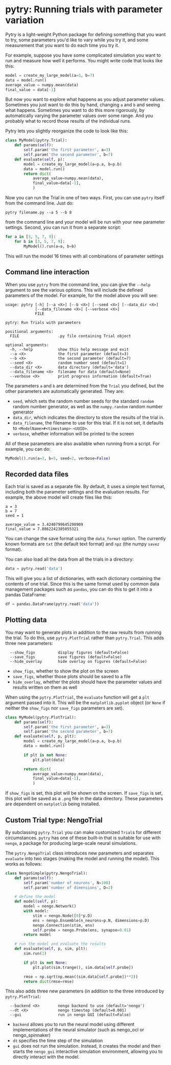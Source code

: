 # pytry: Running trials with parameter variation

Pytry is a light-weight Python package for defining something that you want
to try, some parameters you'd like to vary while you try it, and some
measurement that you want to do each time you try it.

For example, suppose you have some complicated simulation you want to run
and measure how well it performs.  You might write code that looks like
this:

```python
model = create_my_large_model(a=3, b=7)
data = model.run()
average_value = numpy.mean(data)
final_value = data[-1]
```

But now you want to explore what happens as you adjust parameter values.
Sometimes you just want to do this by hand, changing ```a``` and ```b``` and
seeing what happens.  Sometimes you want to do this more rigorously, by
automatically varying the parameter values over some range.  And you probably
what to record those results of the individual runs.

Pytry lets you slightly reorganize the code to look like this:

```python
class MyModel(pytry.Trial):
    def params(self):
        self.param('the first parameter', a=3)
        self.param('the second parameter', b=7)
    def evaluate(self, p):
        model = create_my_large_model(a=p.a, b=p.b)
        data = model.run()
        return dict(
            average_value=numpy.mean(data),
            final_value=data[-1],
            )
```

Now you can run the Trial in one of two ways.  First, you can use ```pytry```
itself from the command line.  Just do:

```
pytry filename.py --a 5 --b 8
```

from the command line and your model will be run with your new parameter
settings.  Second, you can run it from a separate script:

```python
for a in [3, 5, 7, 9]:
    for b in [3, 5, 7, 9]:
        MyModel().run(a=a, b=b)
```

This will run the model 16 times with all combinations of parameter settings

## Command line interaction

When you use ```pytry``` from the command line, you can give the ```--help```
argument to see the various options.  This will include the defined parameters
of the model.  For example, for the model above you will see:

```
usage: pytry [-h] [--a <X>] [--b <X>] [--seed <X>] [--data_dir <X>]
             [--data_filename <X>] [--verbose <X>]
             FILE

pytry: Run Trials with parameters

positional arguments:
  FILE                 .py file containing Trial object

optional arguments:
  -h, --help           show this help message and exit
  --a <X>              the first parameter (default=3)
  --b <X>              the second parameter (default=7)
  --seed <X>           random number seed (default=1)
  --data_dir <X>       data directory (default='data')
  --data_filename <X>  filename for data (default=None)
  --verbose <X>        print progress information (default=True)
```

The parameters ```a``` and ```b``` are determined from the ```Trial``` you
defined, but the other parameters are automatically generated.  They are:

 - ```seed```, which sets the random number seeds for the standard ```random```
   random number generator, as well as the ```numpy.random``` random number
   generator
 - ```data_dir```, which indicates the directory to store the results of the
   trial in.
 - ```data_filename```, the filename to use for this trial.  If it is not
   set, it defaults to ```<ModelName>#<timestamp>-<UUID>```.
 - ```verbose```, whether information will be printed to the screen

All of these parameters are also available when running from a script.  For
example, you can do:

```python
MyModel().run(a=3, b=5, seed=2, verbose=False)
```

## Recorded data files

Each trial is saved as a separate file.  By default, it uses a simple text
format, including both the parameter settings and the evaluation results.
For example, the above model will create files like this:

```
a = 3
b = 7
seed = 1

average_value = 3.4240799645298909
final_value = 7.8862242385055321
```

You can change the save format using the ```data_format``` option.  The
currently known formats are ```txt``` (the default text format) and
```npz``` (the numpy ```savez``` format).


You can also load all the data from all the trials in a directory:

```python
data = pytry.read('data')
```

This will give you a list of dictionaries, with each dictionary containing
the contents of one trial.  Since this is the same format used by common
data management packages such as ```pandas```, you can do this to get it
into a pandas DataFrame:

```python
df = pandas.DataFrame(pytry.read('data'))
```

## Plotting data

You may want to generate plots in addition to the raw results from running
the trial.  To do this, use ```pytry.PlotTrial``` rather than
 ```pytry.Trial```.  This adds three new parameters:

```
  --show_figs          display figures (default=False)
  --save_figs          save figures (default=False)
  --hide_overlay       hide overlay on figures (default=False)
```

 - ```show_figs```, whether to show the plot on the screen
 - ```save_figs```, whether those plots should be saved to a file
 - ```hide_overlay```, whether the plots should have the parameter values
   and results written on them as well

When using the ```pytry.PlotTrial```, the ```evaluate``` function will get
a ```plt``` argument passed into it.  This will be the ```matplotlib.pyplot```
object (or ```None``` if neither the ```show_figs``` nor ```save_figs```
parameters are set).  

```python
class MyModel(pytry.PlotTrial):
    def params(self):
        self.param('the first parameter', a=3)
        self.param('the second parameter', b=7)
    def evaluate(self, p, plt):
        model = create_my_large_model(a=p.a, b=p.b)
        data = model.run()

        if plt is not None:
            plt.plot(data)

        return dict(
            average_value=numpy.mean(data),
            final_value=data[-1],
            )
```

If ```show_figs``` is set, this plot will be shown on the screen.  If
```save_figs``` is set, this plot will be saved as a ```.png``` file in the
data directory.  These parameters are dependent on ```matplotlib``` being
installed.

## Custom Trial type: NengoTrial

By subclassing ```pytry.Trial``` you can make customized ```Trial```s for
different circumstances.  ```pytry``` has one of these built-in that is
suitable for use with ```nengo```, a package for producing large-scale
neural simulations.

The ```pytry.NengoTrial``` class introduces new parameters and separates
```evaluate``` into two stages (making the model and running the model).
This works as follows:

```python
class NengoSimple(pytry.NengoTrial):
    def params(self):
        self.param('number of neurons', N=100)
        self.param('number of dimensions', D=2)

    # define the model
    def model(self, p):
        model = nengo.Network()
        with model:
            stim = nengo.Node([0]*p.D)
            ens = nengo.Ensemble(n_neurons=p.N, dimensions=p.D)
            nengo.Connection(stim, ens)
            self.probe = nengo.Probe(ens, synapse=0.01)
        return model

    # run the model and evaluate the results
    def evaluate(self, p, sim, plt):
        sim.run(1)

        if plt is not None:
            plt.plot(sim.trange(), sim.data[self.probe])

        rmse = np.sqrt(np.mean((sim.data[self.probe])**2))
        return dict(rmse=rmse)
```

This also adds three new parameters (in addition to the three introduced
by ```pytry.PlotTrial```:

```
  --backend <X>        nengo backend to use (default='nengo')
  --dt <X>             nengo timestep (default=0.001)
  --gui                run in nengo GUI (default=False)
```

 - ```backend``` allows you to run the neural model using different
   implementations of the neural simulator (such as nengo_ocl or
   nengo_spinnaker)
 - ```dt``` specifies the time step of the simulation
 - ```gui``` does not run the simulation.  Instead, it creates the model and
   then starts the ```nengo_gui``` interactive simulation environment, allowing
   you to directly interact with the model.
